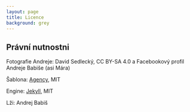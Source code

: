 ```yaml
---
layout: page
title: Licence
background: grey
---
```

<div class="col-lg-12 text-center">
	<h2 class="section-heading text-uppercase">Právní nutnostni</h2>
</div>

Fotografie Andreje: David Sedlecký, CC BY-SA 4.0 a Facebookový profil Andreje Babiše (asi Mára)

Šablona: [Agency](https://github.com/raviriley/agency-jekyll-theme), MIT

Engine: [Jekyll](https://jekyllrb.com/), MIT

Lži: Andrej Babiš

